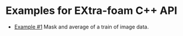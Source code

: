Examples for EXtra-foam C++ API
===============================

- [Example #1](./image_process) Mask and average of a train of image data.